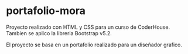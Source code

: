 # portafolio-mora

Proyecto realizado con HTML y CSS para un curso de CoderHouse. Tambien se aplico la libreria Bootstrap v5.2.

El proyecto se basa en un portafolio realizado para un diseñador grafico.
